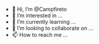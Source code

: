 - 👋 Hi, I’m @Campfireto
- 👀 I’m interested in ...
- 🌱 I’m currently learning ...
- 💞️ I’m looking to collaborate on ...
- 📫 How to reach me ...

<!---
Campfireto/Campfireto is a ✨ special ✨ repository because its `README.md` (this file) appears on your GitHub profile.
You can click the Preview link to take a look at your changes.
--->
